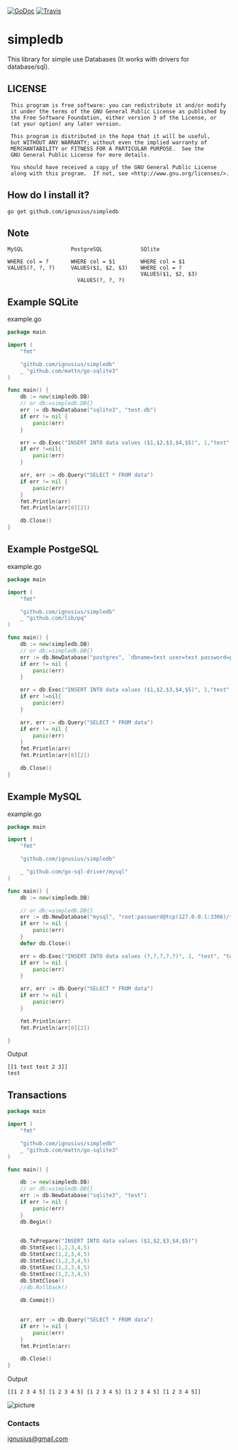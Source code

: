 [![GoDoc](https://godoc.org/github.com/"github.com/ignusius/simpledb"?status.svg)](http://godoc.org/github.com/ignusius/simpledb)
[![Travis](https://travis-ci.org/ignusius/simpledb.svg)](https://travis-ci.org/ignusius/simpledb)

# simpledb #

This library for simple use Databases (It works with drivers for database/sql).

## LICENSE ##
```
 This program is free software: you can redistribute it and/or modify
 it under the terms of the GNU General Public License as published by
 the Free Software Foundation, either version 3 of the License, or
 (at your option) any later version.

 This program is distributed in the hope that it will be useful,
 but WITHOUT ANY WARRANTY; without even the implied warranty of
 MERCHANTABILITY or FITNESS FOR A PARTICULAR PURPOSE.  See the
 GNU General Public License for more details.

 You should have received a copy of the GNU General Public License
 along with this program.  If not, see <http://www.gnu.org/licenses/>.
```
## How do I install it? ##
```
go get github.com/ignusius/simpledb
```

## Note ##

```
MySQL               PostgreSQL            SQlite

WHERE col = ?       WHERE col = $1        WHERE col = $1 
VALUES(?, ?, ?)     VALUES($1, $2, $3)    WHERE col = ?
                                          VALUES($1, $2, $3) 
					  VALUES(?, ?, ?)
```

## Example SQLite ##

example.go

```go
package main

import (
	"fmt"

	"github.com/ignusius/simpledb"
	_ "github.com/mattn/go-sqlite3"
)

func main() {
	db := new(simpledb.DB)
	// or db:=simpledb.DB{}
	err := db.NewDatabase("sqlite3", "test.db")
	if err != nil {
		panic(err)
	}

	err = db.Exec("INSERT INTO data values ($1,$2,$3,$4,$5)", 1,"test","test",2,3)
	if err !=nil{
		panic(err)
	}

	arr, err := db.Query("SELECT * FROM data")
	if err != nil {
		panic(err)
	}
	fmt.Println(arr)
	fmt.Println(arr[0][2])

	db.Close()
}
```

## Example PostgeSQL ##

example.go
```go
package main

import (
	"fmt"

	"github.com/ignusius/simpledb"
	_ "github.com/lib/pq"
)

func main() {
	db := new(simpledb.DB)
	// or db:=simpledb.DB{}
	err := db.NewDatabase("postgres", `dbname=test user=test password=pass host=localhost port=5432  sslmode=disable`)
	if err != nil {
		panic(err)
	}

	err = db.Exec("INSERT INTO data values ($1,$2,$3,$4,$5)", 1,"test","test",2,3)
	if err !=nil{
		panic(err)
	}

	arr, err := db.Query("SELECT * FROM data")
	if err != nil {
		panic(err)
	}
	fmt.Println(arr)
	fmt.Println(arr[0][2])

	db.Close()
}
```

## Example MySQL ##

example.go

```go
package main

import (
	"fmt"

	"github.com/ignusius/simpledb"

	_ "github.com/go-sql-driver/mysql"
)

func main() {
	db := new(simpledb.DB)

	// or db:=simpledb.DB{}
	err := db.NewDatabase("mysql", "root:password@tcp(127.0.0.1:3306)/test")
	if err != nil {
		panic(err)
	}
	defer db.Close()

	err = db.Exec("INSERT INTO data values (?,?,?,?,?)", 1, "test", "test", 2, 3)
	if err != nil {
		panic(err)
	}

	arr, err := db.Query("SELECT * FROM data")
	if err != nil {
		panic(err)
	}

	fmt.Println(arr)
	fmt.Println(arr[0][2])

}
```

Output
```
[[1 test test 2 3]]
test
```

## Transactions ##

```go
package main

import (
    "fmt"

    "github.com/ignusius/simpledb"
    _ "github.com/mattn/go-sqlite3"
)

func main() {

    db := new(simpledb.DB)
    // or db:=simpledb.DB{}
    err := db.NewDatabase("sqlite3", "test")
    if err != nil {
        panic(err)
    }
    db.Begin()
    

    db.TxPrepare("INSERT INTO data values ($1,$2,$3,$4,$5)")
    db.StmtExec(1,2,3,4,5)
    db.StmtExec(1,2,3,4,5)
    db.StmtExec(1,2,3,4,5)
    db.StmtExec(1,2,3,4,5)
    db.StmtExec(1,2,3,4,5)
    db.StmtClose()
    //db.Rollback()
 
    db.Commit()
   

    arr, err := db.Query("SELECT * FROM data")
    if err != nil {
        panic(err)
    }
    fmt.Println(arr)

    db.Close()
}
```
Output
```
[[1 2 3 4 5] [1 2 3 4 5] [1 2 3 4 5] [1 2 3 4 5] [1 2 3 4 5]]
```

![picture](examples/lulz.jpg)

### Contacts ###

ignusius@gmail.com
